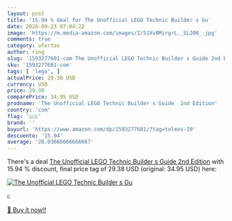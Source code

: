 ```yaml
---
layout: post
title: '15.94 % deal for The Unofficial LEGO Technic Builder s Gu'
date: 2020-09-23 07:04:22
image: 'https://m.media-amazon.com/images/I/51Xv0MirgrL._SL200_.jpg'
comments: true
category: ofertas
author: ring
slug: '1593277601-com The Unofficial LEGO Technic Builder s Guide 2nd Edition'
sku: '1593277601-com'
tags: [ 'lego', ]
actualPrice: 29.38 USD
currency: USD
price: 29.38
comparePrice: 34.95 USD
prodname: 'The Unofficial LEGO Technic Builder s Guide  2nd Edition'
country: 'com'
flag: '🇺🇸'
brand: ''
buyurl: 'https://www.amazon.com/dp/1593277601/?tag=tolees-20'
descuento: '15.94'
average: '28.03666666666667'
---
```


There's a deal [The Unofficial LEGO Technic Builder s Guide  2nd Edition](https://www.amazon.com/dp/1593277601/?tag=tolees-20)  with  15.94 % discount, final price tag of  29.38 USD (original: 34.95 USD) here:

[![The Unofficial LEGO Technic Builder s Gu](https://m.media-amazon.com/images/I/51Xv0MirgrL._SL200_.jpg)](https://www.amazon.com/dp/1593277601/?tag=tolees-20)

ℹ️:


[🛒 Buy it now!!](https://www.amazon.com/dp/1593277601/?tag=tolees-20)
